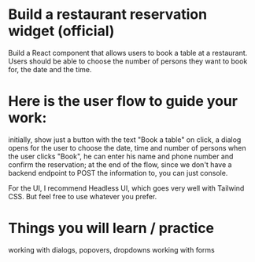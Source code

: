 # Build a restaurant reservation widget (official)

Build a React component that allows users to book a table at a restaurant.
Users should be able to choose the number of persons they want to book for, the date and the time.

# Here is the user flow to guide your work:

initially, show just a button with the text "Book a table"
on click, a dialog opens for the user to choose the date, time and number of persons
when the user clicks "Book", he can enter his name and phone number and confirm the reservation;
at the end of the flow, since we don't have a backend endpoint to POST the information to, you can just console.

For the UI, I recommend Headless UI, which goes very well with Tailwind CSS. But feel free to use whatever you prefer.

# Things you will learn / practice

working with dialogs, popovers, dropdowns
working with forms
